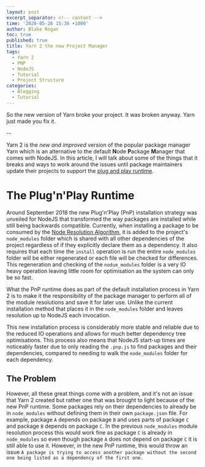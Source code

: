 ```yaml
---
layout: post
excerpt_separator: <!-- content -->
time: '2020-05-26 15:36 +1000'
author: Blake Rogan
toc: true
published: true
title: Yarn 2 the new Project Manager
tags:
  - Yarn 2
  - PNP
  - NodeJS
  - Tutorial
  - Project Structure
categories:
  - Blogging
  - Tutorial
---
```

So the new version of Yarn broke your project. It was broken anyway. Yarn just made you fix it.

<!-- content -->

--

Yarn 2 is the *new and improved* version of the popular package manager Yarn which is an alternative to the default **N**ode **P**ackage **M**anager that comes with NodeJS. In this article, I will talk about some of the things that it breaks and ways to work around the issues until package maintainers update their projects to support the [plug and play runtime][pnp_runtime]. 


# The Plug'n'Play Runtime
Around September 2018 the new Plug'n'Play (PnP) installation strategy was unveiled for NodeJS that transformed the way packages are installed while still being backwards compatible. Currently, when installing a package to be consumed by the [Node Resolution Algorithm][node_resolution_algorithm], it is added to the project's `node_modules` folder which is shared with all other dependencies of the project regardless of if they explicitly declare them as a dependency. It also requires that each time the `install` operation is run the entire `node_modules` folder will be either regenerated or each file will be checked for differences. This regeneration and checking of the `nodue_modules` folder is a very IO heavy operation leaving little room for optimisation as the system can only be so fast.

What the PnP runtime does as part of the default installation process in Yarn 2 is to make it the responsibility of the package manager to perform all of the module resolutions and save it for later use. Unlike the current installation method that places it in the `node_modules` folder and leaves resolution up to NodeJS each invocation.

This new installation process is considerably more stable and reliable due to the reduced IO operations and allows for much better dependency tree optimisations. This process also means that NodeJS start-up times are noticeably faster due to only reading the `.pnp.js` to find packages and their dependencies, compared to needing to walk the `node_modules` folder for each dependency.

## The Problem
However, all these great things come with a problem, and it's not an issue that Yarn 2 created but rather one that was brought to light because of the new PnP runtime. Some packages rely on their dependencies to already be in `node_modules` without defining them in their own `package.json` file.
For example, package `A` depends on package `B` and uses parts of package `C` and package `B` depends on package `C`. In the previous `node_modules` module resolution process this would work fine as package `C` is already in `node_modules` so even though package `A` does not depend on package `C` it is still able to use it. However, in the new PnP runtime, this would throw an issue `A package is trying to access another package without the second one being listed as a dependency of the first one.`

[pnp_runtime]: https://yarnpkg.com/features/pnp
[node_resolution_algorithm]: https://nodejs.org/api/modules.html#modules_all_together